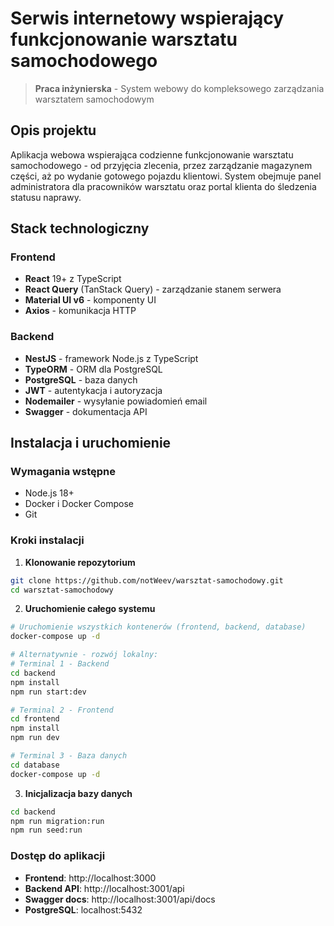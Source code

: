 # Serwis internetowy wspierający funkcjonowanie warsztatu samochodowego

> **Praca inżynierska** - System webowy do kompleksowego zarządzania warsztatem samochodowym

## Opis projektu

Aplikacja webowa wspierająca codzienne funkcjonowanie warsztatu samochodowego - od przyjęcia zlecenia, przez zarządzanie magazynem części, aż po wydanie gotowego pojazdu klientowi. System obejmuje panel administratora dla pracowników warsztatu oraz portal klienta do śledzenia statusu naprawy.

## Stack technologiczny

### Frontend
- **React** 19+ z TypeScript
- **React Query** (TanStack Query) - zarządzanie stanem serwera
- **Material UI v6** - komponenty UI
- **Axios** - komunikacja HTTP


### Backend
- **NestJS** - framework Node.js z TypeScript
- **TypeORM** - ORM dla PostgreSQL
- **PostgreSQL** - baza danych
- **JWT** - autentykacja i autoryzacja
- **Nodemailer** - wysyłanie powiadomień email
- **Swagger** - dokumentacja API

## Instalacja i uruchomienie

### Wymagania wstępne
- Node.js 18+
- Docker i Docker Compose
- Git

### Kroki instalacji

1. **Klonowanie repozytorium**
```bash
git clone https://github.com/notWeev/warsztat-samochodowy.git
cd warsztat-samochodowy
```

2. **Uruchomienie całego systemu**
```bash
# Uruchomienie wszystkich kontenerów (frontend, backend, database)
docker-compose up -d

# Alternatywnie - rozwój lokalny:
# Terminal 1 - Backend
cd backend
npm install
npm run start:dev

# Terminal 2 - Frontend  
cd frontend
npm install
npm run dev

# Terminal 3 - Baza danych
cd database
docker-compose up -d
```

3. **Inicjalizacja bazy danych**
```bash
cd backend
npm run migration:run
npm run seed:run
```

### Dostęp do aplikacji
- **Frontend**: http://localhost:3000
- **Backend API**: http://localhost:3001/api
- **Swagger docs**: http://localhost:3001/api/docs
- **PostgreSQL**: localhost:5432
